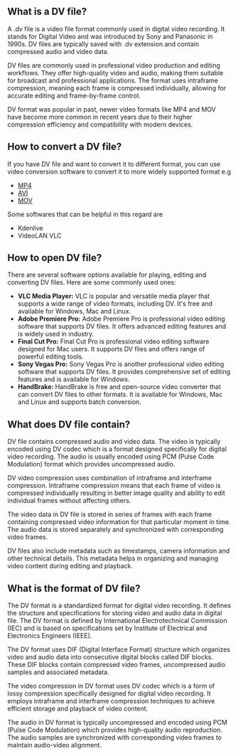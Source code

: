 ## What is a DV file?

A .dv file is a video file format commonly used in digital video recording. It stands for Digital Video and was introduced by Sony and Panasonic in 1990s. DV files are typically saved with .dv extension and contain compressed audio and video data.

DV files are commonly used in professional video production and editing workflows. They offer high-quality video and audio, making them suitable for broadcast and professional applications. The format uses intraframe compression, meaning each frame is compressed individually, allowing for accurate editing and frame-by-frame control.

DV format was popular in past, newer video formats like MP4 and MOV have become more common in recent years due to their higher compression efficiency and compatibility with modern devices.

## How to convert a DV file?

If you have DV file and want to convert it to different format, you can use video conversion software to convert it to more widely supported format e.g

- [MP4](https://docs.fileformat.com/video/mp4/)
- [AVI](https://docs.fileformat.com/video/avi/)
- [MOV](https://docs.fileformat.com/video/mov/)

Some softwares that can be helpful in this regard are 

- Kdenlive
- VideoLAN VLC

## How to open DV file?

There are several software options available for playing, editing and converting DV files. Here are some commonly used ones:

- **VLC Media Player:** VLC is popular and versatile media player that supports a wide range of video formats, including DV. It's free and available for Windows, Mac and Linux.
- **Adobe Premiere Pro:** Adobe Premiere Pro is professional video editing software that supports DV files. It offers advanced editing features and is widely used in industry. 
- **Final Cut Pro:** Final Cut Pro is professional video editing software designed for Mac users. It supports DV files and offers range of powerful editing tools. 
- **Sony Vegas Pro:** Sony Vegas Pro is another professional video editing software that supports DV files. It provides comprehensive set of editing features and is available for Windows.
- **HandBrake:** HandBrake is free and open-source video converter that can convert DV files to other formats. It is available for Windows, Mac and Linux and supports batch conversion.

## What does DV file contain?

DV file contains compressed audio and video data. The video is typically encoded using DV codec which is a format designed specifically for digital video recording. The audio is usually encoded using PCM (Pulse Code Modulation) format which provides uncompressed audio.

DV video compression uses combination of intraframe and interframe compression. Intraframe compression means that each frame of video is compressed individually resulting in better image quality and ability to edit individual frames without affecting others. 

The video data in DV file is stored in series of frames with each frame containing compressed video information for that particular moment in time. The audio data is stored separately and synchronized with corresponding video frames.

DV files also include metadata such as timestamps, camera information and other technical details. This metadata helps in organizing and managing video content during editing and playback.

## What is the format of DV file?

The DV format is a standardized format for digital video recording. It defines the structure and specifications for storing video and audio data in digital file. The DV format is defined by International Electrotechnical Commission (IEC) and is based on specifications set by Institute of Electrical and Electronics Engineers (IEEE).

The DV format uses DIF (Digital Interface Format) structure which organizes video and audio data into consecutive digital blocks called DIF blocks. These DIF blocks contain compressed video frames, uncompressed audio samples and associated metadata.

The video compression in DV format uses DV codec which is a form of lossy compression specifically designed for digital video recording. It employs intraframe and interframe compression techniques to achieve efficient storage and playback of video content.

The audio in DV format is typically uncompressed and encoded using PCM (Pulse Code Modulation) which provides high-quality audio reproduction. The audio samples are synchronized with corresponding video frames to maintain audio-video alignment.
